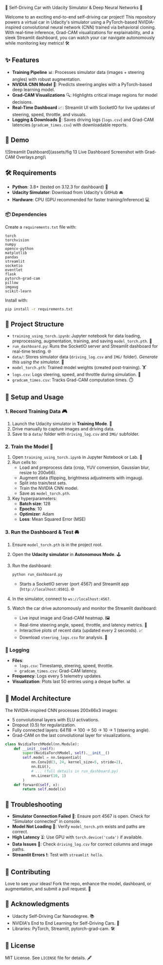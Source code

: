 🚗 Self-Driving Car with Udacity Simulator & Deep Neural Networks 🌟

Welcome to an exciting end-to-end self-driving car project! This repository powers a virtual car in Udacity's simulator using a PyTorch-based NVIDIA-inspired convolutional neural network (CNN) trained via behavioral cloning. With real-time inference, Grad-CAM visualizations for explainability, and a sleek Streamlit dashboard, you can watch your car navigate autonomously while monitoring key metrics! 🛠️

## ✨ Features

- **Training Pipeline** 📊: Processes simulator data (images + steering angles) with robust augmentation.
- **NVIDIA CNN Model** 🧠: Predicts steering angles with a PyTorch-based deep learning model.
- **Grad-CAM Visualizations** 🔍: Highlights critical image regions for model decisions.
- **Real-Time Dashboard** 📈: Streamlit UI with SocketIO for live updates of steering, speed, throttle, and visuals.
- **Logging & Downloads** 💾: Saves driving logs (`logs.csv`) and Grad-CAM latencies (`gradcam_times.csv`) with downloadable reports.

## 🎥 Demo

![Streamlit Dashboard](assets/fig 13 Live Dashboard Screenshot with Grad-CAM Overlays.png)\


## 🛠️ Requirements

- **Python**: 3.8+ (tested on 3.12.3 for dashboard) 🐍
- **Udacity Simulator**: Download from Udacity's GitHub 🚘
- **Hardware**: CPU (GPU recommended for faster training/inference) 💻

### 📦 Dependencies

Create a `requirements.txt` file with:

```
torch
torchvision
numpy
opencv-python
matplotlib
pandas
streamlit
socketio
eventlet
flask
pytorch-grad-cam
pillow
imgaug
scikit-learn
```

Install with:

```bash
pip install -r requirements.txt
```

## 📂 Project Structure

- `training_using_torch.ipynb`: Jupyter notebook for data loading, preprocessing, augmentation, training, and saving `model_torch.pth`. 📓
- `run_dashboard.py`: Runs the SocketIO server and Streamlit dashboard for real-time testing. 🌐
- `data/`: Stores simulator data (`driving_log.csv` and `IMG/` folder). *Generate this using the simulator.* 📁
- `model_torch.pth`: Trained model weights (created post-training). 🏋️
- `logs.csv`: Logs steering, speed, and throttle during simulation. 📜
- `gradcam_times.csv`: Tracks Grad-CAM computation times. ⏱️

## 🚀 Setup and Usage

### 1. Record Training Data 🎮

1. Launch the Udacity simulator in **Training Mode**. 🚗
2. Drive manually to capture images and driving data.
3. Save to a `data/` folder with `driving_log.csv` and `IMG/` subfolder.

### 2. Train the Model 🧠

1. Open `training_using_torch.ipynb` in Jupyter Notebook or Lab. 📓
2. Run cells to:
   - Load and preprocess data (crop, YUV conversion, Gaussian blur, resize to 200x66).
   - Augment data (flipping, brightness adjustments with imgaug).
   - Split into train/test sets.
   - Train the NVIDIA CNN model.
   - Save as `model_torch.pth`.
3. Key hyperparameters:
   - **Batch size**: 128
   - **Epochs**: 10
   - **Optimizer**: Adam
   - **Loss**: Mean Squared Error (MSE)

### 3. Run the Dashboard & Test 🚘

1. Ensure `model_torch.pth` is in the project root.

2. Open the **Udacity simulator** in **Autonomous Mode**. 🕹️

3. Run the dashboard:

   ```bash
   python run_dashboard.py
   ```

   - Starts a SocketIO server (port 4567) and Streamlit app (`http://localhost:8501`). 🌐

4. In the simulator, connect to `ws://localhost:4567`.

5. Watch the car drive autonomously and monitor the Streamlit dashboard:

   - Live input image and Grad-CAM heatmap. 🖼️
   - Real-time steering angle, speed, throttle, and latency metrics. 📏
   - Interactive plots of recent data (updated every 2 seconds). 📈
   - Download `steering_logs.csv` for analysis. 💾

### 📝 Logging

- **Files**:
  - `logs.csv`: Timestamp, steering, speed, throttle.
  - `gradcam_times.csv`: Grad-CAM latency.
- **Frequency**: Logs every 5 telemetry updates.
- **Visualization**: Plots last 50 entries using a deque buffer. 📊

## 🧬 Model Architecture

The NVIDIA-inspired CNN processes 200x66x3 images:

- 5 convolutional layers with ELU activations.
- Dropout (0.5) for regularization.
- Fully connected layers: 64*1*18 → 100 → 50 → 10 → 1 (steering angle).
- Grad-CAM on the last convolutional layer for visualizations.

```python
class NvidiaTorchModel(nn.Module):
    def __init__(self):
        super(NvidiaTorchModel, self).__init__()
        self.model = nn.Sequential(
            nn.Conv2d(3, 24, kernel_size=5, stride=2),
            nn.ELU(),
            # ... (full details in run_dashboard.py)
            nn.Linear(10, 1)
        )
    def forward(self, x):
        return self.model(x)
```

## 🔧 Troubleshooting

- **Simulator Connection Failed** 🔌: Ensure port 4567 is open. Check for "Simulator connected" in console.
- **Model Not Loading** 🚫: Verify `model_torch.pth` exists and paths are correct.
- **High Latency** ⏳: Use GPU with `torch.device('cuda')` if available.
- **Data Issues** 📂: Check `driving_log.csv` for correct columns and image paths.
- **Streamlit Errors** ❗: Test with `streamlit hello`.

## 🤝 Contributing

Love to see your ideas! Fork the repo, enhance the model, dashboard, or augmentation, and submit a pull request. 🌟

## 🙌 Acknowledgments

- Udacity Self-Driving Car Nanodegree. 📚
- NVIDIA's End to End Learning for Self-Driving Cars. 📄
- Libraries: PyTorch, Streamlit, pytorch-grad-cam. 🛠️

## 📜 License

MIT License. See `LICENSE` file for details. 🖋️
